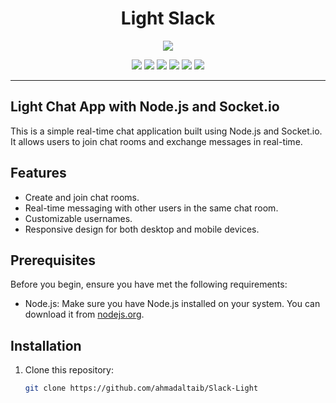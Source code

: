 
<H1 align="center">
Light Slack
</H1>

<p align="center">
  <img src="https://img.shields.io/badge/Written%20in%20NodeJs%20using%20Socket.io%20only-8A2BE2" />
</p>

<p align="center">
  <img src="https://img.shields.io/badge/NodeJS-green" />
  <img src="https://img.shields.io/badge/Socket.IO-black" />
  <img src="https://img.shields.io/badge/Version%201.0.0-red" />
  <img src="https://img.shields.io/badge/Coverage-0%25-red" />
  <img src="https://img.shields.io/badge/Rating-★★★★★-brightgreen" />
  <img src="https://img.shields.io/badge/Downloads-Zillion%2Fmonth-blue" />
</p>

<hr>

## Light Chat App with Node.js and Socket.io

This is a simple real-time chat application built using Node.js and Socket.io. It allows users to join chat rooms and exchange messages in real-time.

## Features

- Create and join chat rooms.
- Real-time messaging with other users in the same chat room.
- Customizable usernames.
- Responsive design for both desktop and mobile devices.

## Prerequisites

Before you begin, ensure you have met the following requirements:

- Node.js: Make sure you have Node.js installed on your system. You can download it from [nodejs.org](https://nodejs.org/).

## Installation

1. Clone this repository:

   ```bash
   git clone https://github.com/ahmadaltaib/Slack-Light
